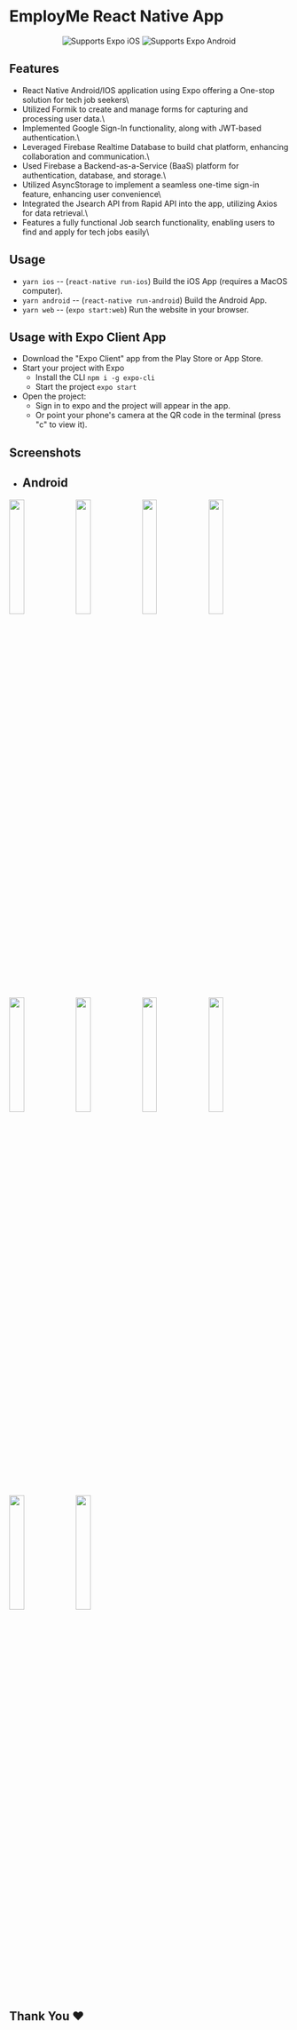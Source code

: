 # EmployMe React Native App
 
  <p align="center">
    <!-- iOS -->
    <img alt="Supports Expo iOS" longdesc="Supports Expo iOS" src="https://img.shields.io/badge/iOS-4630EB.svg?style=flat-square&logo=APPLE&labelColor=999999&logoColor=fff" />
    <!-- Android -->
    <img alt="Supports Expo Android" longdesc="Supports Expo Android" src="https://img.shields.io/badge/Android-4630EB.svg?style=flat-square&logo=ANDROID&labelColor=A4C639&logoColor=fff" />
  </p>
</p>


## Features

- React Native Android/IOS application using Expo offering a One-stop solution for tech job seekers\
- Utilized Formik to create and manage forms for capturing and processing user data.\
- Implemented Google Sign-In functionality, along with JWT-based authentication.\
- Leveraged Firebase Realtime Database to build chat platform, enhancing collaboration and communication.\
- Used Firebase a Backend-as-a-Service (BaaS) platform for authentication, database, and storage.\
- Utilized AsyncStorage to implement a seamless one-time sign-in feature, enhancing user convenience\
- Integrated the Jsearch API from Rapid API into the app, utilizing Axios for data retrieval.\
- Features a fully functional Job search functionality, enabling users to find and apply for tech jobs easily\

## Usage

- `yarn ios` -- (`react-native run-ios`) Build the iOS App (requires a MacOS computer).
- `yarn android` -- (`react-native run-android`) Build the Android App.
- `yarn web` -- (`expo start:web`) Run the website in your browser.

## Usage with Expo Client App

- Download the "Expo Client" app from the Play Store or App Store.
- Start your project with Expo
  - Install the CLI `npm i -g expo-cli`
  - Start the project `expo start`
- Open the project:
  - Sign in to expo and the project will appear in the app.
  - Or point your phone's camera at the QR code in the terminal (press "c" to view it).

## Screenshots
  
- ## Android


<img src="" width="23%">    <img src="" width="23%">     <img src="" width="23%">     <img src="" width="23%">     <img src="" width="23%">     <img src="" width="23%">     <img src="" width="23%">     <img src="" width="23%">     <img src="" width="23%">     <img src="" width="23%">
  

## Thank You ❤️
